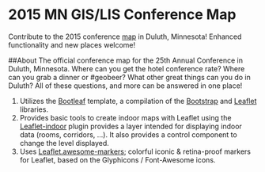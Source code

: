 2015 MN GIS/LIS Conference Map
==============

Contribute to the 2015 conference <a href="http://geospatialem.github.io/conference-map">map<a/> in Duluth, Minnesota! Enhanced functionality and new places welcome!

##About
The official conference map for the 25th Annual Conference in Duluth, Minnesota. Where can you get the hotel conference rate? Where can you grab a dinner or #geobeer? What other great things can you do in Duluth? All of these questions, and more can be answered in one place!

1. Utilizes the <a href="https://github.com/bmcbride/bootleaf">Bootleaf</a> template, a compilation of the <a href="https://github.com/twbs/bootstrap">Bootstrap</a> and <a href="https://github.com/Leaflet/Leaflet/">Leaflet</a> libraries.
2. Provides basic tools to create indoor maps with Leaflet using the <a href="https://github.com/cbaines/leaflet-indoor">Leaflet-indoor</a> plugin provides a layer intended for displaying indoor data (rooms, corridors, ...). It also provides a control component to change the level displayed.
3. Uses <a href="https://github.com/lvoogdt/Leaflet.awesome-markers">Leaflet.awesome-markers</a>; colorful iconic & retina-proof markers for Leaflet, based on the Glyphicons / Font-Awesome icons.
